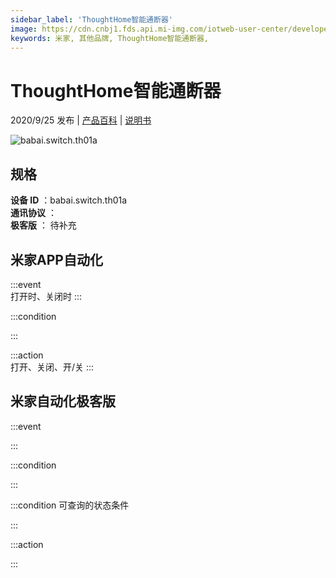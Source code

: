 ```yaml
---
sidebar_label: 'ThoughtHome智能通断器'
image: https://cdn.cnbj1.fds.api.mi-img.com/iotweb-user-center/developer_1679048937821zYW54Ai0.png?GalaxyAccessKeyId=AKVGLQWBOVIRQ3XLEW&Expires=9223372036854775807&Signature=RJ7UUq2QLZksbZqtEVp4HSWjFMI=
keywords: 米家, 其他品牌, ThoughtHome智能通断器, 
---
```

# ThoughtHome智能通断器

2020/9/25 发布 | [产品百科](https://home.mi.com/webapp/content/baike/product/index.html?model=babai.switch.th01a/) | [说明书](https://home.mi.com/views/introduction.html?model=babai.switch.th01a&region=cn)

![babai.switch.th01a](https://cdn.cnbj1.fds.api.mi-img.com/iotweb-user-center/developer_1679048937821zYW54Ai0.png?GalaxyAccessKeyId=AKVGLQWBOVIRQ3XLEW&Expires=9223372036854775807&Signature=RJ7UUq2QLZksbZqtEVp4HSWjFMI=)

## 规格  
> 
**设备 ID** ：babai.switch.th01a  
**通讯协议** ：  
**极客版**  ： 待补充 


## 米家APP自动化  

:::event  
打开时、关闭时
:::

:::condition  

:::

:::action   
打开、关闭、开/关
:::

## 米家自动化极客版  

:::event  

:::

:::condition  

:::

:::condition 可查询的状态条件  

:::

:::action  

:::

        
